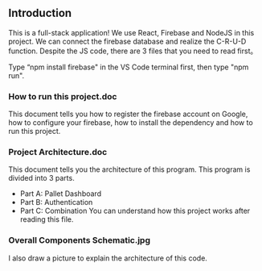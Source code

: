 ## Introduction
This is a full-stack application!
We use React, Firebase and NodeJS in this project.
We can connect the firebase database and realize the C-R-U-D function.
Despite the JS code, there are 3 files that you need to read first。

Type “npm install firebase" in the VS Code terminal first, then type "npm run". 

### How to run this project.doc

This document tells you how to register the firebase account on Google, 
how to configure your firebase, how to install the dependency and
how to run this project.

### Project Architecture.doc
 
This document tells you the architecture of this program.
This program is divided into 3 parts.
- Part A: Pallet Dashboard
- Part B: Authentication
- Part C: Combination
You can understand how this project works after reading this file.

### Overall Components Schematic.jpg

I also draw a picture to explain the architecture of this code.
